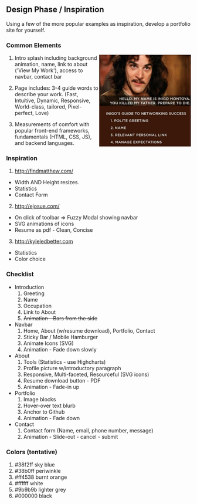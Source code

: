 ## Design Phase / Inspiration
Using a few of the more popular examples as inspiration, develop a portfolio site for yourself.

### Common Elements
<img src="https://github.com/jacobpaine/jacobpaine.github.io/blob/master/images/inigo's%20guide.jpg" width="250px" align='right' height="250px">

1. Intro splash including background animation, name, link to about ('View My Work'), access to navbar, contact bar

2. Page includes: 3-4 guide words to describe your work. (Fast, Intuitive, Dynamic, Responsive, World-class, tailored, Pixel-perfect, Love)

3. Measurements of comfort with popular front-end frameworks, fundamentals (HTML, CSS, JS), and backend languages.

### Inspiration
1. http://findmatthew.com/
  * Width AND Height resizes.
  * Statistics
  * Contact Form

2. http://ejosue.com/
  * On click of toolbar => Fuzzy Modal showing navbar
  * SVG animations of icons
  * Resume as pdf - Clean, Concise

3. http://kyleledbetter.com
  * Statistics
  * Color choice

### Checklist
  * Introduction
    1. Greeting
    2. Name
    3. Occupation
    4. Link to About
    5. ~~Animation - Bars from the side~~
  * Navbar  
    1. Home, About (w/resume download), Portfolio, Contact
    2. Sticky Bar / Mobile Hamburger
    3. Animate Icons (SVG)
    4. Animation - Fade down slowly
  * About
    1. Tools (Statistics - use Highcharts)
    2. Profile picture w/introductory paragraph
    3. Responsive, Multi-faceted, Resourceful (SVG icons)
    4. Resume download button - PDF
    5. Animation - Fade-in up
  * Portfolio
    1. Image blocks
    2. Hover-over text blurb
    3. Anchor to Github
    4. Animation - Fade down
  * Contact
    1. Contact form (Name, email, phone number, message)
    2. Animation - Slide-out - cancel - submit

### Colors (tentative)
  1. #38f2ff sky blue
  2. #38b0ff periwinkle
  3. #ff4538 burnt orange
  4. #ffffff white
  5. #9b9b9b lighter grey
  6. #000000 black
